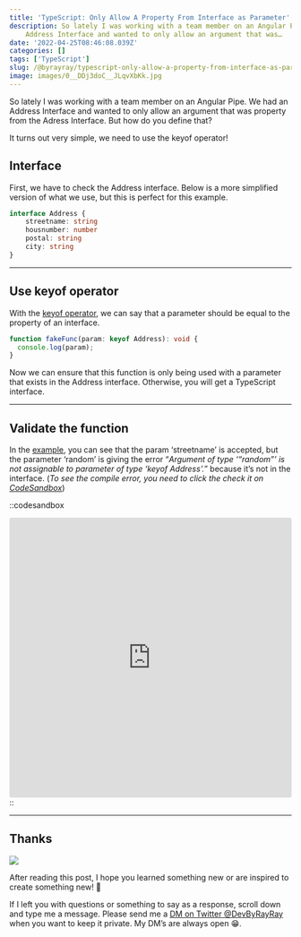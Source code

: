 ```yaml
---
title: 'TypeScript: Only Allow A Property From Interface as Parameter'
description: So lately I was working with a team member on an Angular Pipe. We had an
    Address Interface and wanted to only allow an argument that was…
date: '2022-04-25T08:46:08.039Z'
categories: []
tags: ['TypeScript']
slug: /@byrayray/typescript-only-allow-a-property-from-interface-as-parameter-58ff75f5d1c3
image: images/0__DDj3doC__JLqvXbKk.jpg
---
```


So lately I was working with a team member on an Angular Pipe. We had an Address Interface and wanted to only allow an argument that was property from the Adress Interface. But how do you define that?

It turns out very simple, we need to use the keyof operator!

## Interface

First, we have to check the Address interface. Below is a more simplified version of what we use, but this is perfect for this example.

```ts [adress.interface.ts]
interface Address {
	streetname: string
	housnumber: number
	postal: string
	city: string
}
```

---

## Use keyof operator

With the [keyof operator](https://www.typescriptlang.org/docs/handbook/2/keyof-types.html), we can say that a parameter should be equal to the property of an interface.

```ts [fake-function.ts]
function fakeFunc(param: keyof Address): void {
  console.log(param);
}
```

Now we can ensure that this function is only being used with a parameter that exists in the Address interface. Otherwise, you will get a TypeScript interface.

---
## Validate the function

In the [example](https://codesandbox.io/embed/musing-haslett-eiyzup?expanddevtools=1&fontsize=14&hidenavigation=1&theme=dark&view=editor), you can see that the param ‘streetname’ is accepted, but the parameter ‘random’ is giving the error “_Argument of type ‘“random”’ is not assignable to parameter of type ‘keyof Address’._” because it’s not in the interface. (_To see the compile error, you need to click the check it on_ [_CodeSandbox_](https://codesandbox.io/embed/musing-haslett-eiyzup?expanddevtools=1&fontsize=14&hidenavigation=1&theme=dark&view=editor))

::codesandbox
<iframe src="https://codesandbox.io/embed/typescript-keyof-example-eiyzup?autoresize=1&expanddevtools=1&fontsize=14&hidenavigation=1&theme=dark"
     style="width:100%; height:500px; border:0; border-radius: 4px; overflow:hidden;"
     title="TypeScript Keyof Example"
     allow="accelerometer; ambient-light-sensor; camera; encrypted-media; geolocation; gyroscope; hid; microphone; midi; payment; usb; vr; xr-spatial-tracking"
     sandbox="allow-forms allow-modals allow-popups allow-presentation allow-same-origin allow-scripts"
   ></iframe>
::

---

## Thanks

![](/images/0__4aTcitCaVTWHHeiO.jpg)

After reading this post, I hope you learned something new or are inspired to create something new! 🤗

If I left you with questions or something to say as a response, scroll down and type me a message. Please send me a [DM on Twitter @DevByRayRay](https://twitter.com/@devbyrayray) when you want to keep it private. My DM’s are always open 😁.
